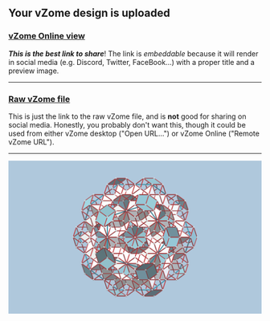 ## Your vZome design is uploaded

### [vZome Online view][embed]

***This is the best link to share***!  The link is *embeddable* because it will render in social media (e.g. Discord, Twitter, FaceBook...) with a proper title and a preview image.

---

### [Raw vZome file][raw]

This is just the link to the raw vZome file, and is **not** good for
sharing on social media.
Honestly, you probably don't want this, though it could be used from either
vZome desktop ("Open URL...") or vZome Online ("Remote vZome URL").

---

![Image](<Triacon-concentric-array.png>)


[embed]: <https://vzome.com/app/embed.py?url=https://raw.githubusercontent.com/John-Kostick/vzome-sharing/main/2021/08/20/08-07-34-Triacon-concentric-array/Triacon-concentric-array.vZome>
[raw]: <https://raw.githubusercontent.com/John-Kostick/vzome-sharing/main/2021/08/20/08-07-34-Triacon-concentric-array/Triacon-concentric-array.vZome>
